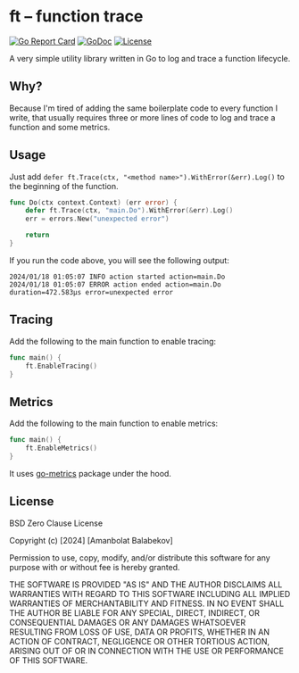 # ft – function trace

[![Go Report Card](https://goreportcard.com/badge/github.com/amanbolat/ft)](https://goreportcard.com/report/github.com/amanbolat/ft)
[![GoDoc](https://godoc.org/github.com/amanbolat/ft?status.svg)](https://godoc.org/github.com/amanbolat/ft)
[![License](https://img.shields.io/badge/license-BSD%20Zero%20Clause%20License-blue.svg)](https://opensource.org/license/0bsd/)

A very simple utility library written in Go to log and trace a function lifecycle.

## Why?

Because I'm tired of adding the same boilerplate code to every function I write, that usually requires three or more lines of code to log and trace a function and some metrics.

## Usage

Just add `defer ft.Trace(ctx, "<method name>").WithError(&err).Log()` to the beginning of the function.

```go
func Do(ctx context.Context) (err error) {
	defer ft.Trace(ctx, "main.Do").WithError(&err).Log()
	err = errors.New("unexpected error")

	return
}
```

If you run the code above, you will see the following output:

```shell
2024/01/18 01:05:07 INFO action started action=main.Do
2024/01/18 01:05:07 ERROR action ended action=main.Do duration=472.583µs error=unexpected error
```

## Tracing

Add the following to the main function to enable tracing:

```go
func main() {
    ft.EnableTracing()
}
```

## Metrics

Add the following to the main function to enable metrics:

```go
func main() {
    ft.EnableMetrics()
}
```

It uses [go-metrics](github.com/hashicorp/go-metrics) package under the hood.


## License

BSD Zero Clause License

Copyright (c) [2024] [Amanbolat Balabekov]

Permission to use, copy, modify, and/or distribute this software for any
purpose with or without fee is hereby granted.

THE SOFTWARE IS PROVIDED "AS IS" AND THE AUTHOR DISCLAIMS ALL WARRANTIES WITH
REGARD TO THIS SOFTWARE INCLUDING ALL IMPLIED WARRANTIES OF MERCHANTABILITY
AND FITNESS. IN NO EVENT SHALL THE AUTHOR BE LIABLE FOR ANY SPECIAL, DIRECT,
INDIRECT, OR CONSEQUENTIAL DAMAGES OR ANY DAMAGES WHATSOEVER RESULTING FROM
LOSS OF USE, DATA OR PROFITS, WHETHER IN AN ACTION OF CONTRACT, NEGLIGENCE OR
OTHER TORTIOUS ACTION, ARISING OUT OF OR IN CONNECTION WITH THE USE OR
PERFORMANCE OF THIS SOFTWARE.
